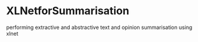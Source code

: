 # XLNetforSummarisation
performing extractive and abstractive text and opinion summarisation using xlnet
